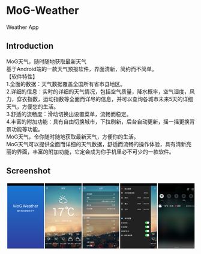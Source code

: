 # MoG-Weather
Weather App
## Introduction
MoG天气，随时随地获取最新天气<br>
基于Android端的一款天气预报软件，界面清新，简约而不简单。<br>
【软件特性】<br>
1.全面的数据：天气数据覆盖全国所有省市县地区。<br>
2.详细的信息：实时的详细的天气情况，包括空气质量，降水概率，空气湿度，风力，穿衣指数，运动指数等全面而详尽的信息，并可以查询各城市未来5天的详细天气，方便您的生活。<br>
3.舒适的流畅度：滑动切换出设置菜单，流畅而稳定。<br>
4.丰富的附加功能：具有自由切换城市，下拉刷新，后台自动更新，摇一摇更换背景功能等功能。<br>
MoG天气，令你随时随地获取最新天气，方便你的生活。<br>
MoG天气可以提供全面而详细的天气数据，舒适而流畅的操作体验，具有清新亮丽的界面，丰富的附加功能，它定会成为你手机里必不可少的一款软件。<br>
## Screenshot
![](https://github.com/EvanJamesMG/MoG-Weather/blob/master/all.png)  
